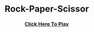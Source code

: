 <h1 align="center">Rock-Paper-Scissor</h1>

<a href="https://thesurojit-das.github.io/Rock-Paper-Scissor/"><h3 align="center">Click Here To Play</h3></a>
